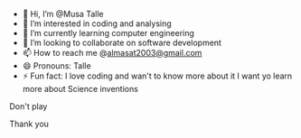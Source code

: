 - 👋 Hi, I’m @Musa Talle
- 👀 I’m interested in coding and analysing
- 🌱 I’m currently learning computer engineering
- 💞️ I’m looking to collaborate on software development
- 📫 How to reach me @almasat2003@gmail.com
- 😄 Pronouns: Talle
- ⚡ Fun fact: I love coding and wan't to know more about it
I want yo learn more about Science inventions
<!--- Looking forward for more understanding and creatives on computer
Muskesh03/Muskesh03 is a ✨ special ✨ repository because its `README.md` (this file) appears on your GitHub profile.
You can click the Preview link to take a look at your changes.
---> Don't play
Thank you 

